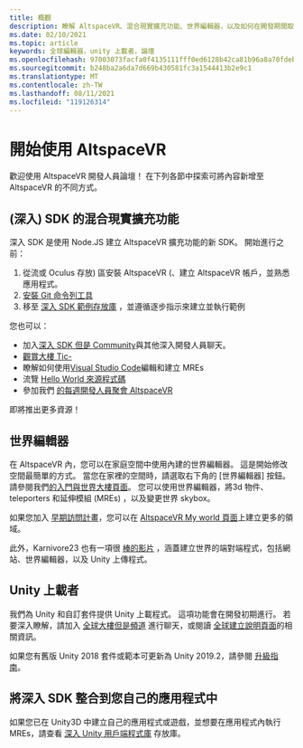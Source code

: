 ```yaml
---
title: 概觀
description: 瞭解 AltspaceVR、混合現實擴充功能、世界編輯器，以及如何在開發期間取得協助。
ms.date: 02/10/2021
ms.topic: article
keywords: 全球編輯器，unity 上載者，論壇
ms.openlocfilehash: 97003073facfa0f4135111fff0ed6128b42ca81b96a8a70fdebef22d8988f548
ms.sourcegitcommit: b248ba2a6da7d669b430581fc3a1544413b2e9c1
ms.translationtype: MT
ms.contentlocale: zh-TW
ms.lasthandoff: 08/11/2021
ms.locfileid: "119126314"
---
```

# <a name="getting-started-with-altspacevr"></a>開始使用 AltspaceVR

歡迎使用 AltspaceVR 開發人員論壇！ 在下列各節中探索可將內容新增至 AltspaceVR 的不同方式。

## <a name="mixed-reality-extension-mre-sdk"></a> (深入) SDK 的混合現實擴充功能

深入 SDK 是使用 Node.JS 建立 AltspaceVR 擴充功能的新 SDK。 開始進行之前：

1. 從流或 Oculus 存放) 區安裝 AltspaceVR (、建立 AltspaceVR 帳戶，並熟悉應用程式。
2. [安裝 Git 命令列工具](https://git-scm.com/book/en/v2/Getting-Started-Installing-Git)
3. 移至 [深入 SDK 範例存放庫](https://github.com/Microsoft/mixed-reality-extension-sdk-samples) ，並遵循逐步指示來建立並執行範例

您也可以：

* 加入[深入 SDK 但是 Community](https://discord.com/invite/xyBcQec)與其他深入開發人員聊天。
* [觀賞大樓 Tic-](https://www.youtube.com/watch?v=DQHrdK9JSXI&ab_channel=AltspaceVR)
* 瞭解如何使用[Visual Studio Code](https://github.com/Microsoft/mixed-reality-extension-sdk#using-visual-studio-code)編輯和建立 MREs
* 流覽 [Hello World 來源程式碼](https://github.com/Microsoft/mixed-reality-extension-sdk-samples/tree/master/samples/hello-world)
* 參加我們 [的每週開發人員聚會 AltspaceVR](https://account.altvr.com/channels/sdk)

即將推出更多資源！

## <a name="world-editor"></a>世界編輯器

在 AltspaceVR 內，您可以在家庭空間中使用內建的世界編輯器。 這是開始修改空間最簡單的方式。 當您在家裡的空間時，請選取右下角的 [世界編輯器] 按鈕。 請參閱我們[的入門與世界大樓頁面](../world-building/world-building-getting-started.md)。 您可以使用世界編輯器，將3d 物件、teleporters 和延伸模組 (MREs) ，以及變更世界 skybox。

如果您加入 [早期訪問計畫](../world-building/early-access.md)，您可以在 [AltspaceVR My world 頁面](https://account.altvr.com/users/sign_in)上建立更多的領域。

此外，Karnivore23 也有一項很 [棒的影片](https://www.youtube.com/watch?v=G8xgR3cDMjk&ab_channel=MarkGill) ，涵蓋建立世界的端對端程式，包括網站、世界編輯器，以及 Unity 上傳程式。

## <a name="unity-uploader"></a>Unity 上載者

我們為 Unity 和自訂套件提供 Unity 上載程式。 這項功能會在開發初期進行。 若要深入瞭解，請加入 [全球大樓但是頻道](https://discord.com/invite/Kp59Frb) 進行聊天，或閱讀 [全球建立說明頁面](../world-building/getting-help.md)的相關資訊。

如果您有舊版 Unity 2018 套件或範本可更新為 Unity 2019.2，請參閱 [升級指南](https://developer.altvr.com/upgrade-2019-2/)。

## <a name="integrating-the-mre-sdk-into-your-own-app"></a>將深入 SDK 整合到您自己的應用程式中

如果您已在 Unity3D 中建立自己的應用程式或遊戲，並想要在應用程式內執行 MREs，請查看 [深入 Unity 用戶端程式庫](https://github.com/Microsoft/mixed-reality-extension-unity) 存放庫。

